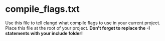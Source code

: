 # compile_flags.txt
Use this file to tell clangd what compile flags to use in your current project.
Place this file at the root of your project.
**Don't forget to replace the -I<folder> statements with your include folder!**

